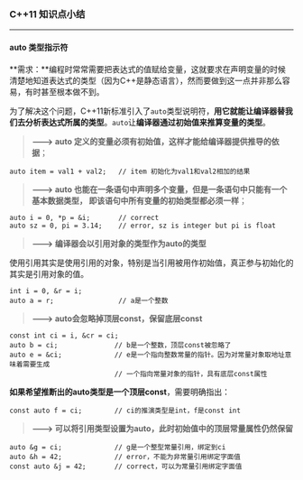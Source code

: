 ### C++11 知识点小结 ###
----------------------
#### auto 类型指示符 ####

**需求：**编程时常常需要把表达式的值赋给变量，这就要求在声明变量的时候清楚地知道表达式的类型（因为C++是静态语言），然而要做到这一点并非那么容易，有时甚至根本做不到。
	
为了解决这个问题，C++11新标准引入了`auto`类型说明符，**用它就能让编译器替我们去分析表达式所属的类型**。`auto`让**编译器通过初始值来推算变量的类型**。
	
> **---> auto 定义的变量必须有初始值，这样才能给编译器提供推导的依据**；
		
	auto item = val1 + val2;   // item 初始化为val1和val2相加的结果
		
> **---> auto 也能在一条语句中声明多个变量，但是一条语句中只能有一个基本数据类型，
		    即该语句中所有变量的初始类型都必须一样**；
		
	auto i = 0, *p = &i;       // correct
	auto sz = 0, pi = 3.14;    // error, sz is integer but pi is float
		
> **---> 编译器会以引用对象的类型作为auto的类型**
	
使用引用其实是使用引用的对象，特别是当引用被用作初始值，真正参与初始化的其实是引用对象的值。
	
	int i = 0, &r = i;
	auto a = r;                // a是一个整数

> **---> auto会忽略掉顶层const，保留底层const**
	
	const int ci = i, &cr = ci;
	auto b = ci;              // b是一个整数，顶层const被忽略了
	auto e = &ci;             // e是一个指向整数常量的指针。因为对常量对象取地址意味着需要生成
		                      // 一个指向常量对象的指针，具有底层const属性
		                          
**如果希望推断出的auto类型是一个顶层const**，需要明确指出：
	
	const auto f = ci;        // ci的推演类型是int，f是const int
		
>**---> 可以将引用类型设置为auto，此时初始值中的顶层常量属性仍然保留**
	
	auto &g = ci;             // g是一个整型常量引用，绑定到ci
	auto &h = 42;             // error，不能为非常量引用绑定字面值
	const auto &j = 42;       // correct，可以为常量引用绑定字面值
